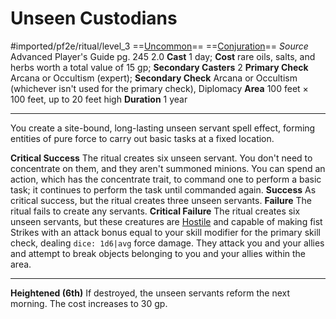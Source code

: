 # Unseen Custodians
#imported/pf2e/ritual/level_3
==[Uncommon](uncommon.md)== ==[Conjuration](conjuration.md)==
*Source* Advanced Player's Guide pg. 245 2.0
**Cast** 1 day; **Cost** rare oils, salts, and herbs worth a total value of 15 gp; **Secondary Casters** 2
**Primary Check** Arcana or Occultism (expert); **Secondary Check** Arcana or Occultism (whichever isn't used for the primary check), Diplomacy
**Area** 100 feet × 100 feet, up to 20 feet high
**Duration** 1 year

---
You create a site-bound, long-lasting unseen servant spell effect, forming entities of pure force to carry out basic tasks at a fixed location.

**Critical Success** The ritual creates six unseen servant. You don't need to concentrate on them, and they aren't summoned minions. You can spend an action, which has the concentrate trait, to command one to perform a basic task; it continues to perform the task until commanded again.
**Success** As critical success, but the ritual creates three unseen servants.
**Failure** The ritual fails to create any servants.
**Critical Failure** The ritual creates six unseen servants, but these creatures are [Hostile](../../../Conditions/Hostile.md) and capable of making fist Strikes with an attack bonus equal to your skill modifier for the primary skill check, dealing `dice: 1d6|avg` force damage. They attack you and your allies and attempt to break objects belonging to you and your allies within the area.

<hr>

**Heightened (6th)** If destroyed, the unseen servants reform the next morning. The cost increases to 30 gp.